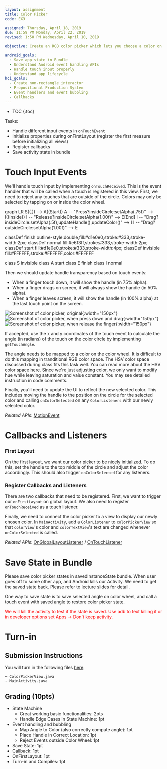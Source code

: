 ```yaml
---
layout: assignment
title: Color Picker
code: EX3

assigned: Thursday, April 18, 2019
due: 11:59 PM Monday, April 22, 2019
revised: 1:50 PM Wednesday, April 10, 2019

objective: Create an RGB color picker which lets you choose a color on a rainbow circle (color wheel).

android_goals:
  - Save app state in Bundle
  - Understand Android event handling APIs
  - Handle touch input properly
  - Understand app lifecycle
hci_goals:
  - Create non-rectangle interactor
  - Propositional Production System
  - Event handlers and event bubbling
  - Callbacks
---
```


- TOC
{:toc}

Tasks:
- Handle different input events in `onTouchEvent`
- Initialize properties during onFirstLayout (register the first measure before initializing all views)
- Register callbacks
- Save activity state in bundle

# Touch Input Events

We'll handle touch input by implementing `onTouchReceived`. This is the event handler that will be called when a touch is registered in this view. First, we need to reject any touches that are outside of the circle. Colors may only be selected by tapping on or inside the color wheel.

<!-- <span style="color:red"> XXX TODO: Check edge case: e.g., drag and move outside wheel, the handle stays in 50% alpha (should be 100% alpha). I added examples in test to check alpha of handle to check state.</span> -->

<div class="mermaid">
graph LR
S((.)) --> A((Start))
A -- "Press?insideCircle:setAlpha(.75f)" --> I((Inside))
I -- "Release?insideCircle:setAlpha(1.00f)" --> E[End]
I -- "Drag?insideCircle:setAlpha(.5f),updateHandle(),updateColor()" --> I
I -- "Drag?outsideCircle:setAlpha(1.00f)" --> E

classDef finish outline-style:double,fill:#d1e0e0,stroke:#333,stroke-width:2px;
classDef normal fill:#e6f3ff,stroke:#333,stroke-width:2px;
classDef start fill:#d1e0e0,stroke:#333,stroke-width:4px;
classDef invisible fill:#FFFFFF,stroke:#FFFFFF,color:#FFFFFF

class S invisible
class A start
class E finish
class I normal
</div>

Then we should update handle transparency based on touch events:
- When a finger touch down, it will show the handle (in 75% alpha).
- When a finger drags on screen, it will always show the handle (in 50% alpha).
- When a finger leaves screen, it will show the handle (in 100% alpha) at the last touch point on the screen.

![Screenshot of color picker, original](colorpicker-img/1.png){:width="150px"}
![Screenshot of color picker, when press down and drag](colorpicker-img/2.png){:width="150px"}
![Screenshot of color picker, when release the finger](colorpicker-img/3.png){:width="150px"}

If accepted, use the x and y coordinates of the touch event to calculate the angle (in radians) of the touch on the color circle by implementing `getTouchAngle`.

The angle needs to be mapped to a color on the color wheel. It is difficult to do this mapping in tranditional RGB color space. The HSV color space discussed during class fits this task well. You can read more about the HSV color space [here](https://en.wikipedia.org/wiki/HSL_and_HSV). Since we're just adjusting color, we only want to modify hue while leaving saturation and value constant. You may see detailed instruction in code comments.

Finally, you'll need to update the UI to reflect the new selected color. This includes moving the handle to the position on the circle for the selected color and calling `onColorSelected` on any `ColorListeners` with our newly selected color.


*Related APIs*:
[MotionEvent](https://developer.android.com/reference/android/view/MotionEvent)

# Callbacks and Listeners
### First Layout

On the first layout, we want our color picker to be nicely initialized. To do this, set the handle to the top middle of the circle and adjust the color accordingly. This should also trigger `onColorSelected` for any listeners.

### Register Callbacks and Listeners

There are two callbacks that need to be registered. First, we want to trigger our `onFirstLayout` on global layout. We also need to register `onTouchReceived` as a touch listener.

Finally, we need to connect the color picker to a view to display our newly chosen color. In `MainActivity`, add a `ColorListener` to `colorPickerView` so that `colorView`'s color and `colorTextView`'s text are changed whenever `onColorSelected` is called.

*Related APIs*:
[OnGlobalLayoutListener](https://developer.android.com/reference/android/view/ViewTreeObserver.OnGlobalLayoutListener) / [OnTouchListener](https://developer.android.com/reference/android/view/View.OnTouchListener)

# Save State in Bundle

Please save color picker states in savedInstanceState bundle. When user goes off to some other app, and Android kills our Activity. We need to get the saved state back. Please refer to lecture slides for detail.

One way to save state is to save selected angle on color wheel, and call a touch event with saved angle to restore color picker state.

<span style="color:red">We will kill the activity to test if the state is saved. Use adb to text killing it or in developer options set Apps -> Don't keep activity.</span>

# Turn-in

## Submission Instructions

You will turn in the following files <a href="javascript:alert('Turn-in link pending assignment release');">here</a>:

```
─ ColorPickerView.java
- MainActivity.java
```

## Grading (10pts)

- State Machine
  - Creat working basic functionalities: 2pts
  - Handle Edge Cases in State Machine: 1pt
- Event handling and bubbling
  - Map Angle to Color (also correctly compute angle): 1pt
  - Place Handle in Correct Location: 1pt
  - Reject Events outside Color Wheel: 1pt
- Save State: 1pt
- Callback: 1pt
- OnFirstLayout: 1pt
- Turn-in and Compiles: 1pt
